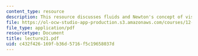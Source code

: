 ```yaml
---
content_type: resource
description: This resource discusses fluids and Newton's concept of viscosity.
file: https://ol-ocw-studio-app-production.s3.amazonaws.com/courses/12-520-geodynamics-fall-2006/c432f426169fb36d5716f5c19658037d_lecture21.pdf
file_type: application/pdf
resourcetype: Document
title: lecture21.pdf
uid: c432f426-169f-b36d-5716-f5c19658037d
---
```

